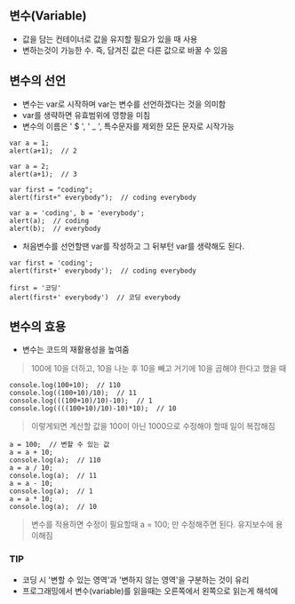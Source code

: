 ## 변수(Variable)
- 값을 담는 컨테이너로 값을 유지할 필요가 있을 때 사용
- 변하는것이 가능한 수. 즉, 담겨진 값은 다른 값으로 바꿀 수 있음


## 변수의 선언
- 변수는 var로 시작하며 var는 변수를 선언하겠다는 것을 의미함
- var를 생략하면 유효범위에 영향을 미침
- 변수의 이름은 ' $ ', ' _ ', 특수문자를 제외한 모든 문자로 시작가능

```
var a = 1;
alert(a+1);  // 2
 
var a = 2;
alert(a+1);  // 3
```

```
var first = "coding";
alert(first+" everybody");  // coding everybody
```

```
var a = 'coding', b = 'everybody';
alert(a);  // coding
alert(b);  // everybody
```

- 처음변수를 선언할땐 var를 작성하고 그 뒤부턴 var를 생략해도 된다.
```
var first = 'coding';
alert(first+' everybody');  // coding everybody

first = '코딩'
alert(first+' everybody')  // 코딩 everybody
```

## 변수의 효용
- 변수는 코드의 재활용성을 높여줌
> 100에 10을 더하고, 10을 나눈 후 10을 빼고 거기에 10을 곱해야 한다고 했을 때
```
console.log(100+10);  // 110
console.log((100+10)/10);  // 11
console.log(((100+10)/10)-10);  // 1
console.log((((100+10)/10)-10)*10);  // 10
```
> 이렇게되면 계산할 값을 100이 아닌 1000으로 수정해야 할때 일이 복잡해짐

```
a = 100;  // 변할 수 있는 값
a = a + 10;
console.log(a);  // 110
a = a / 10;
console.log(a);  // 11
a = a - 10;
console.log(a);  // 1
a = a * 10;
console.log(a);  // 10
```
> 변수를 적용하면 수정이 필요할때 a = 100; 만 수정해주면 된다. 유지보수에 용이해짐

### TIP
- 코딩 시 '변할 수 있는 영역'과 '변하지 않는 영역'을 구분하는 것이 유리
- 프로그래밍에서 변수(variable)를 읽을때는 오른쪽에서 왼쪽으로 읽는게 해석에 

